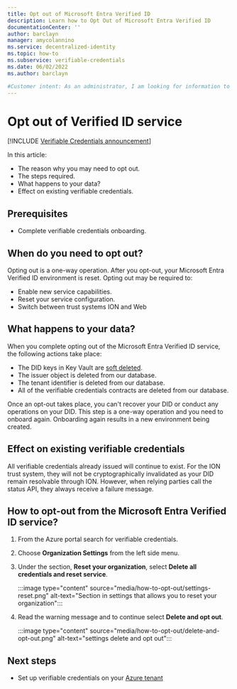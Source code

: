 ```yaml
---
title: Opt out of Microsoft Entra Verified ID
description: Learn how to Opt Out of Microsoft Entra Verified ID
documentationCenter: ''
author: barclayn
manager: amycolannino
ms.service: decentralized-identity
ms.topic: how-to
ms.subservice: verifiable-credentials
ms.date: 06/02/2022
ms.author: barclayn

#Customer intent: As an administrator, I am looking for information to help me disable 
---
```


# Opt out of Verified ID service

[!INCLUDE [Verifiable Credentials announcement](../../../includes/verifiable-credentials-brand.md)]

In this article:

- The reason why you may need to opt out.
- The steps required.
- What happens to your data?
- Effect on existing verifiable credentials.


## Prerequisites

- Complete verifiable credentials onboarding.

## When do you need to opt out?

Opting out is a one-way operation. After you opt-out, your Microsoft Entra Verified ID environment is reset. Opting out may be required to:

- Enable new service capabilities.
- Reset your service configuration.
- Switch between trust systems ION and Web

## What happens to your data?

When you complete opting out of the Microsoft Entra Verified ID service, the following actions take place:

- The DID keys in Key Vault are [soft deleted](../../key-vault/general/soft-delete-overview.md).
- The issuer object is deleted from our database.
- The tenant identifier is deleted from our database.
- All of the verifiable credentials contracts are deleted from our database.

Once an opt-out takes place, you can't recover your DID or conduct any operations on your DID. This step is a one-way operation and you need to onboard again. Onboarding again results in a new environment being created.

## Effect on existing verifiable credentials

All verifiable credentials already issued will continue to exist. For the ION trust system, they will not be cryptographically invalidated as your DID remain resolvable through ION.
However, when relying parties call the status API, they always receive a failure message.  

## How to opt-out from the Microsoft Entra Verified ID service?

1. From the Azure portal search for verifiable credentials.
2. Choose **Organization Settings** from the left side menu.
3. Under the section, **Reset your organization**, select **Delete all credentials and reset service**.

    :::image type="content" source="media/how-to-opt-out/settings-reset.png" alt-text="Section in settings that allows you to reset your organization":::


4. Read the warning message and to continue select **Delete and opt out**.

    :::image type="content" source="media/how-to-opt-out/delete-and-opt-out.png" alt-text="settings delete and opt out":::

## Next steps

- Set up verifiable credentials on your [Azure tenant](verifiable-credentials-configure-tenant.md)
